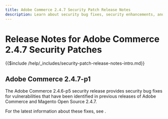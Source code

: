 ```yaml
---
title: Adobe Commerce 2.4.7 Security Patch Release Notes
description: Learn about security bug fixes, security enhancements, and other security related updates included in the security patch releases for Adobe Commerce version 2.4.7.
---
```

# Release Notes for Adobe Commerce 2.4.7 Security Patches

{{$include /help/_includes/security-patch-release-notes-intro.md}}

## Adobe Commerce 2.4.7-p1

The Adobe Commerce 2.4.6-p5 security release provides security bug fixes for vulnerabilities that have been identified in previous releases of Adobe Commerce and Magento Open Source 2.4.7.

For the latest information about these fixes, see <!--[Adobe Security Bulletin APSB24-(https://helpx.adobe.com/security/products/magento/APSB24-##.html)-->.
